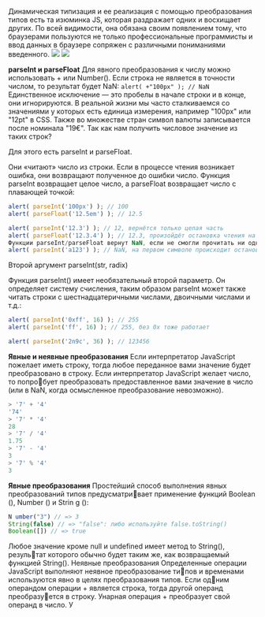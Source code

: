 Динамическая типизация и ее реализация с помощью преобразования типов есть та изюминка JS, которая раздражает одних и восхищает других. По всей видимости, она обязана своим появлением тому, что браузерами пользуются не только профессиональные программисты и ввод данных в браузере сопряжен с различными пониманиями введенного.
![](../%2300%20%D0%9B%D0%B8%D0%BD%D0%B3%D0%B2%D0%B8%D1%81%D1%82%D0%B8%D0%BA%D0%B0/img/04.png)
![](../%2300%20%D0%9B%D0%B8%D0%BD%D0%B3%D0%B2%D0%B8%D1%81%D1%82%D0%B8%D0%BA%D0%B0/img/05.png)

**parseInt и parseFloat**
Для явного преобразования к числу можно использовать + или Number(). Если строка не является в точности числом, то результат будет NaN:
`alert( +"100px" ); // NaN`
Единственное исключение — это пробелы в начале строки и в конце, они игнорируются.
В реальной жизни мы часто сталкиваемся со значениями у которых есть единица измерения, например "100px" или "12pt" в CSS. Также во множестве стран символ валюты записывается после номинала "19€". Так как нам получить числовое значение из таких строк?

Для этого есть parseInt и parseFloat.

Они «читают» число из строки. Если в процессе чтения возникает ошибка, они возвращают полученное до ошибки число. Функция parseInt возвращает целое число, а parseFloat возвращает число с плавающей точкой:
```javascript
alert( parseInt('100px') ); // 100
alert( parseFloat('12.5em') ); // 12.5

alert( parseInt('12.3') ); // 12, вернётся только целая часть
alert( parseFloat('12.3.4') ); // 12.3, произойдёт остановка чтения на второй точке
Функции parseInt/parseFloat вернут NaN, если не смогли прочитать ни одну цифру:
alert( parseInt('a123') ); // NaN, на первом символе происходит остановка чтения
```

Второй аргумент parseInt(str, radix)

Функция parseInt() имеет необязательный второй параметр. Он определяет систему счисления, таким образом parseInt может также читать строки с шестнадцатеричными числами, двоичными числами и т.д.:
```javascript
alert( parseInt('0xff', 16) ); // 255
alert( parseInt('ff', 16) ); // 255, без 0x тоже работает

alert( parseInt('2n9c', 36) ); // 123456
```
**Явные и неявные преобразования**
Если интерпретатор JavaScript пожелает иметь строку, тогда любое переданное вами значение будет преобразовано в строку. Если интерпретатор JavaScript желает число, то попробует преобразовать предоставленное вами значение в число (или в NaN, когда осмысленное преобразование невозможно).
```javascript
> '7' + '4'
'74'
> '7' * '4'
28
> '7' / '4'
1.75
> '7' - '4'
3
> '7' % '4'
3
```
**Явные преобразования**
Простейший способ выполнения явных преобразований типов предусматривает применение функций Boolean (), Number () и  Strin g ():
```javascript
N umber("3") // => 3
String(false) // => "false": либо используйте false.toString()
Boolean([]) // => true
```
Любое значение кроме null и undefined имеет метод to String(), результат которого обычно будет таким же, как возвращаемый функцией  String().
Неявные преобразования
Определенные операции JavaScript выполняют неявное преобразование типов и временами используются явно в целях преобразования типов. Если одним операндом операции + является строка, тогда другой операнд преобразуется в строку. Унарная операция + преобразует свой операнд в число. У
